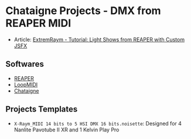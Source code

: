 # Chataigne Projects - DMX from REAPER MIDI

* Article: [ExtremRaym - Tutorial: Light Shows from REAPER with Custom JSFX](https://www.extremraym.com/tutorial-light-shows-from-reaper-with-custom-jsfx/)

## Softwares
* [REAPER](https://www.reaper.fm)
* [LoopMIDI](https://www.tobias-erichsen.de/software/loopmidi.html)
* [Chataigne](https://benjamin.kuperberg.fr/chataigne/fr)

## Projects Templates

* `X-Raym_MIDI 14 bits to 5 HSI DMX 16 bits.noisette`: Designed for 4 Nanlite Pavotube II XR and 1 Kelvin Play Pro
